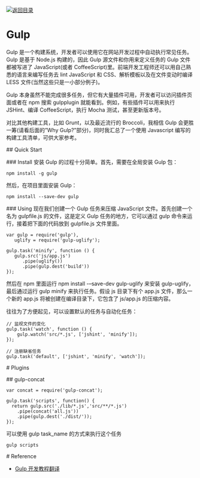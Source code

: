 [![返回目录](https://parg.co/UYp)](https://github.com/wx-chevalier/Web-Series/)

# Gulp

Gulp 是一个构建系统，开发者可以使用它在网站开发过程中自动执行常见任务。Gulp 是基于 Node.js 构建的，因此 Gulp 源文件和你用来定义任务的 Gulp 文件都被写进了 JavaScript(或者 CoffeeScript)里。前端开发工程师还可以用自己熟悉的语言来编写任务去 lint JavaScript 和 CSS、解析模板以及在文件变动时编译 LESS 文件(当然这些只是一小部分例子)。

Gulp 本身虽然不能完成很多任务，但它有大量插件可用，开发者可以访问插件页面或者在 npm 搜索 gulpplugin 就能看到。例如，有些插件可以用来执行 JSHint、编译 CoffeeScript，执行 Mocha 测试，甚至更新版本号。

对比其他构建工具，比如 Grunt，以及最近流行的 Broccoli，我相信 Gulp 会更胜一筹(请看后面的”Why Gulp?”部分)，同时我汇总了一个使用 Javascript 编写的构建工具清单，可供大家参考。

## Quick Start

### Install
安装 Gulp 的过程十分简单。首先，需要在全局安装 Gulp 包：

```
npm install -g gulp
```

然后，在项目里面安装 Gulp：

```
npm install --save-dev gulp
```

### Using
现在我们创建一个 Gulp 任务来压缩 JavaScript 文件。首先创建一个名为 gulpfile.js 的文件，这是定义 Gulp 任务的地方，它可以通过 gulp 命令来运行，接着把下面的代码放到 gulpfile.js 文件里面。

```
var gulp = require('gulp'),
   uglify = require('gulp-uglify');

gulp.task('minify', function () {
   gulp.src('js/app.js')
      .pipe(uglify())
      .pipe(gulp.dest('build'))
});
```

然后在 npm 里面运行 npm install -–save-dev gulp-uglify 来安装 gulp-uglify，最后通过运行 gulp minify 来执行任务。假设 js 目录下有个 app.js 文件，那么一个新的 app.js 将被创建在编译目录下，它包含了 js/app.js 的压缩内容。

往往为了方便起见，可以设置默认的任务与自动化任务：

```
// 监视文件的变化
gulp.task('watch', function () {
    gulp.watch('src/*.js', ['jshint', 'minify']);
});

// 注册缺省任务
gulp.task('default', ['jshint', 'minify', 'watch']);
```

# Plugins

## gulp-concat

```
var concat = require('gulp-concat');
 
gulp.task('scripts', function() {
  return gulp.src('./lib/*.js','src/**/*.js')
    .pipe(concat('all.js'))
    .pipe(gulp.dest('./dist/'));
});
```

可以使用 gulp task_name 的方式来执行这个任务

```
gulp scripts
```

# Reference

- [Gulp 开发教程翻译][1]

[1]: http://www.w3ctech.com/topic/134
